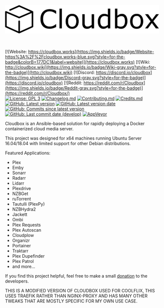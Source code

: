 <br /><img src="https://raw.githubusercontent.com/Cloudbox/assets/master/images/readme/Cloudbox-logo_dark.png" width="600">

<br /><br />
[![Website: https://cloudbox.works](https://img.shields.io/badge/Website-https%3A%2F%2Fcloudbox.works-blue.svg?style=for-the-badge&colorB=177DC1&label=website)](https://cloudbox.works)
[![Wiki: http://cloudbox.wiki](https://img.shields.io/badge/Wiki-gray.svg?style=for-the-badge)](http://cloudbox.wiki)
[![Discord: https://discord.io/cloudbox](https://img.shields.io/badge/Discord-gray.svg?style=for-the-badge)](https://discord.io/cloudbox)
[![Reddit: https://reddit.com/r/Cloudbox](https://img.shields.io/badge/Reddit-gray.svg?style=for-the-badge)](https://reddit.com/r/Cloudbox/)
<br />
[![License: GPL 3](https://img.shields.io/badge/License-GPL%203-blue.svg?style=for-the-badge&colorB=177DC1&label=license)](LICENSE.md)
[![Changelog.md](https://img.shields.io/badge/Changelog-gray.svg?style=for-the-badge)](CHANGELOG.md)
[![Contributing.md](https://img.shields.io/badge/Contributing-gray.svg?style=for-the-badge)](CONTRIBUTING.md)
[![Credits.md](https://img.shields.io/badge/Credits-gray.svg?style=for-the-badge)](CREDITS.md)
<br />
[![GitHub: Latest version](https://img.shields.io/github/release/cloudbox/cloudbox.svg?style=for-the-badge&colorB=177DC1&label=latest%20version&)](https://github.com/cloudbox/cloudbox/releases)
[![GitHub: Latest version date](https://img.shields.io/github/release-date/cloudbox/cloudbox.svg?style=for-the-badge&colorB=177DC1&label=latest%20version%20(date))](https://github.com/cloudbox/cloudbox/releases)
<br />
[![GitHub: Commits since latest version](https://img.shields.io/github/commits-since/Cloudbox/Cloudbox/latest/develop.svg?style=for-the-badge&colorB=177DC1)](https://github.com/cloudbox/cloudbox/compare/HEAD...develop)
[![GitHub: Last commit date (develop)](https://img.shields.io/github/last-commit/Cloudbox/Cloudbox/develop.svg?style=for-the-badge&colorB=177DC1)](https://github.com/Cloudbox/Cloudbox/commits/develop)
[![AppVeyor](https://img.shields.io/appveyor/ci/Cloudbox/Cloudbox/develop.svg?style=for-the-badge&colorB=177DC1&label=appveyor)](https://ci.appveyor.com/project/Cloudbox/Cloudbox)

Cloudbox is an Ansible-based solution for rapidly deploying a Docker containerized cloud media server.

This project was designed for x64 machines running Ubuntu Server 16.04/18.04 with limited support for other Debian distributions.

Featured Applications:

- Plex
- Emby
- Sonarr
- Radarr
- Lidarr
- Plexdrive
- NZBGet
- ruTorrent
- Tautulli (PlexPy)
- NZBHydra2
- Jackett
- Ombi
- Plex Requests
- Plex Autoscan
- Cloudplow
- Organizr
- Portainer
- Traktarr
- Plex Dupefinder
- Plex Patrol
- and more...

If you find this project helpful, feel free to make a small [donation](DONATIONS.md) to the developers.

THIS IS A MODIFIED VERSION OF CLOUDBOX USED FOR COOLFLIX, THIS USES TRAEFIK RATHER THAN NGINX-PROXY AND HAS MANY OTHER TWEAKS THAT ARE MOSTLY SPECIFIC FOR MY OWN USE CASE.
